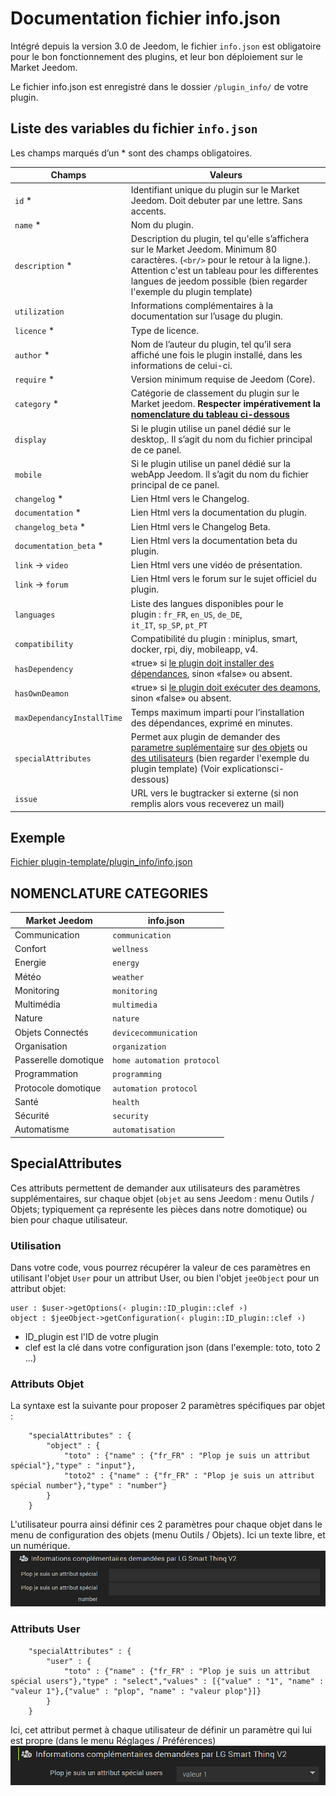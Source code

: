 # Documentation fichier info.json

Intégré depuis la version 3.0 de Jeedom, le fichier ``info.json`` est obligatoire pour le bon fonctionnement des plugins, et leur bon déploiement sur le Market Jeedom.

Le fichier info.json est enregistré dans le dossier ``/plugin_info/`` de votre plugin.

## Liste des variables du fichier ``info.json``

Les champs marqués d’un * sont des champs obligatoires.

Champs                   | Valeurs                                                                                                                   |
------------------------ | ------------------------------------------------------------------------------------------------------------------------- |
``id`` *                     | Identifiant unique du plugin sur le Market Jeedom. Doit debuter par une lettre. Sans accents.                             |
``name`` *                   | Nom du plugin.                                                                                                            |
``description`` *            | Description du plugin, tel qu'elle s’affichera sur le Market Jeedom. Minimum 80 caractères. (``<br/>`` pour le retour à la ligne.). Attention c'est un tableau pour les differentes langues de jeedom possible (bien regarder l'exemple du plugin template)                                  |                                                                                     |
``utilization``                    | Informations complémentaires à la documentation sur l’usage du plugin.                                                    |
``licence`` *                | Type de licence.                                                                                                          |
``author`` *                 | Nom de l’auteur du plugin, tel qu’il sera affiché une fois le plugin installé, dans les informations de celui-ci.         |
``require`` *                | Version minimum requise de Jeedom (Core).                                                                                                |
``category`` *               | Catégorie de classement du plugin sur le Market jeedom. **Respecter impérativement la [nomenclature du tableau ci-dessous](https://doc.jeedom.com/fr_FR/dev/structure_info_json/#NOMENCLATURE%20CATEGORIES)** |
``display``                  | Si le plugin utilise un panel dédié sur le desktop,. Il s’agit du nom du fichier principal de ce panel.                    |
``mobile``                   | Si le plugin utilise un panel dédié sur la webApp Jeedom. Il s’agit du nom du fichier principal de ce panel.   |
``changelog`` *              | Lien Html vers le Changelog.                                                                                              |
``documentation`` *          | Lien Html vers la documentation du plugin.
``changelog_beta`` *              | Lien Html vers le Changelog Beta.|
``documentation_beta`` *          | Lien Html vers la documentation beta du plugin.
``link`` -> ``video``               | Lien Html vers une vidéo de présentation.                                                                                 |
``link`` -> ``forum``               | Lien Html vers le forum sur le sujet officiel du plugin.                                                                  |
``languages``                | Liste des langues disponibles pour le plugin : ``fr_FR``, ``en_US``, ``de_DE``, ``it_IT``, ``sp_SP``, ``pt_PT``            |
``compatibility``            | Compatibilité du plugin : miniplus, smart, docker, rpi, diy, mobileapp, v4.                                                   |
``hasDependency``            | «true» si [le plugin doit installer des dépendances](https://doc.jeedom.com/fr_FR/dev/daemon_plugin#Les%20d%C3%A9pendance), sinon «false» ou absent.                                              |
``hasOwnDeamon``             | «true» si [le plugin doit exécuter des deamons](https://doc.jeedom.com/fr_FR/dev/daemon_plugin#Les%20d%C3%A9mons%20%26%20d%C3%A9pendances), sinon «false» ou absent.                                                   |
``maxDependancyInstallTime`` | Temps maximum imparti pour l’installation des dépendances, exprimé en minutes.                                            |
``specialAttributes`` | Permet aux plugin de demander des [parametre suplémentaire](https://doc.jeedom.com/fr_FR/dev/structure_info_json#SpecialAttributes) sur [des objets](https://doc.jeedom.com/fr_FR/dev/structure_info_json#Attributs%20Objet) ou [des utilisateurs](https://doc.jeedom.com/fr_FR/dev/structure_info_json#Attributs%20User) (bien regarder l'exemple du plugin template) (Voir explicationsci-dessous)                                            |
``issue``                    | URL vers le bugtracker si externe (si non remplis alors vous receverez un mail)

## Exemple

[Fichier plugin-template/plugin_info/info.json](https://github.com/jeedom/plugin-template/blob/master/plugin_info/info.json)

## NOMENCLATURE CATEGORIES

Market Jeedom         | info.json               |
--------------------- | ----------------------- |
Communication         | ``communication``           |
Confort               | ``wellness``                |
Energie               | ``energy``                  |
Météo                 | ``weather``                 |
Monitoring            | ``monitoring``              |
Multimédia            | ``multimedia``              |
Nature                | ``nature``                  |
Objets Connectés      | ``devicecommunication``     |
Organisation          | ``organization``            |
Passerelle domotique  | ``home automation protocol``|
Programmation         | ``programming``             |
Protocole domotique   | ``automation protocol``     |
Santé                 | ``health``                  |
Sécurité              | ``security``                |
Automatisme           | ``automatisation``          |

## SpecialAttributes

Ces attributs permettent de demander aux utilisateurs des paramètres supplémentaires, sur chaque objet (`objet` au sens Jeedom : menu Outils / Objets; typiquement ça représente les pièces dans notre domotique) ou bien pour chaque utilisateur.

### Utilisation

Dans votre code, vous pourrez récupérer la valeur de ces paramètres en utilisant l'objet `User` pour un attribut User, ou bien l'objet `jeeObject` pour un attribut objet:

```
user : $user->getOptions(‹ plugin::ID_plugin::clef ›)
object : $jeeObject->getConfiguration(‹ plugin::ID_plugin::clef ›)
```
* ID_plugin est l'ID de votre plugin
* clef est la clé dans votre configuration json (dans l'exemple: toto, toto 2 ...)

### Attributs Objet

La syntaxe est la suivante pour proposer 2 paramètres spécifiques par objet :
```
	"specialAttributes" : {
		"object" : {
			"toto" : {"name" : {"fr_FR" : "Plop je suis un attribut spécial"},"type" : "input"},
			"toto2" : {"name" : {"fr_FR" : "Plop je suis un attribut spécial number"},"type" : "number"}
		}
	}
```

L'utilisateur pourra ainsi définir ces 2 paramètres pour chaque objet dans le menu de configuration des objets (menu Outils / Objets).
Ici un texte libre, et un numérique.
![Attribut Objet](images/SpecialAttributeObject.png)

### Attributs User

```
	"specialAttributes" : {
		"user" : {
			"toto" : {"name" : {"fr_FR" : "Plop je suis un attribut spécial users"},"type" : "select","values" : [{"value" : "1", "name" : "valeur 1"},{"value" : "plop", "name" : "valeur plop"}]}
		}
	}
```

Ici, cet attribut permet à chaque utilisateur de définir un paramètre qui lui est propre (dans le menu Réglages / Préférences)
![Attribut Utilisateur](images/SpecialAttributeUser.png)
